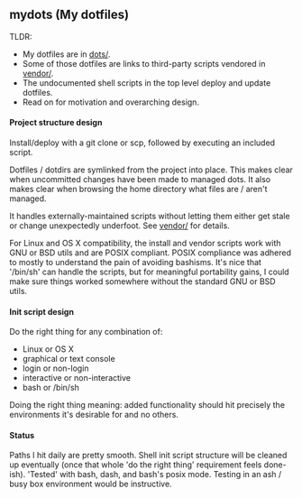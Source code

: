 ## mydots (My dotfiles)

TLDR:
- My dotfiles are in [dots/](dots).
- Some of those dotfiles are links to third-party scripts vendored in [vendor/](vendor).
- The undocumented shell scripts in the top level deploy and update dotfiles.
- Read on for motivation and overarching design.

#### Project structure design

Install/deploy with a git clone or scp, followed by executing an included script.

Dotfiles / dotdirs are symlinked from the project into place. This makes clear when uncommitted changes have been made to managed dots. It also makes clear when browsing the home directory what files are / aren't managed.

It handles externally-maintained scripts without letting them either get stale or change unexpectedly underfoot. See [vendor/](vendor) for details.

For Linux and OS X compatibility, the install and vendor scripts work with GNU or BSD utils and are POSIX compliant. POSIX compliance was adhered to mostly to understand the pain of avoiding bashisms. It's nice that '/bin/sh' can handle the scripts, but for meaningful portability gains, I could make sure things worked somewhere without the standard GNU or BSD utils.

#### Init script design

Do the right thing for any combination of:
- Linux or OS X
- graphical or text console
- login or non-login
- interactive or non-interactive
- bash or /bin/sh

Doing the right thing meaning: added functionality should hit precisely the environments it's desirable for and no others.

#### Status

Paths I hit daily are pretty smooth. Shell init script structure will be cleaned up eventually (once that whole 'do the right thing' requirement feels done-ish). 'Tested' with bash, dash, and bash's posix mode. Testing in an ash / busy box environment would be instructive.
